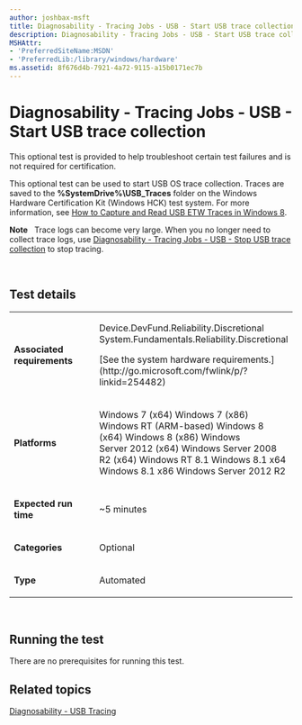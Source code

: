```yaml
---
author: joshbax-msft
title: Diagnosability - Tracing Jobs - USB - Start USB trace collection
description: Diagnosability - Tracing Jobs - USB - Start USB trace collection
MSHAttr:
- 'PreferredSiteName:MSDN'
- 'PreferredLib:/library/windows/hardware'
ms.assetid: 8f676d4b-7921-4a72-9115-a15b0171ec7b
---
```


# Diagnosability - Tracing Jobs - USB - Start USB trace collection


This optional test is provided to help troubleshoot certain test failures and is not required for certification.

This optional test can be used to start USB OS trace collection. Traces are saved to the **%SystemDrive%\\USB\_Traces** folder on the Windows Hardware Certification Kit (Windows HCK) test system. For more information, see [How to Capture and Read USB ETW Traces in Windows 8](http://go.microsoft.com/fwlink/p/?linkid=302308).

**Note**  
Trace logs can become very large. When you no longer need to collect trace logs, use [Diagnosability - Tracing Jobs - USB - Stop USB trace collection](diagnosability---tracing-jobs---usb---stop-usb-trace-collection-544a7404-7584-4951-8c7f-ddf02f846226.md) to stop tracing.

 

## Test details


<table>
<colgroup>
<col width="50%" />
<col width="50%" />
</colgroup>
<tbody>
<tr class="odd">
<td><p><strong>Associated requirements</strong></p></td>
<td><p>Device.DevFund.Reliability.Discretional System.Fundamentals.Reliability.Discretional</p>
<p>[See the system hardware requirements.](http://go.microsoft.com/fwlink/p/?linkid=254482)</p></td>
</tr>
<tr class="even">
<td><p><strong>Platforms</strong></p></td>
<td><p>Windows 7 (x64) Windows 7 (x86) Windows RT (ARM-based) Windows 8 (x64) Windows 8 (x86) Windows Server 2012 (x64) Windows Server 2008 R2 (x64) Windows RT 8.1 Windows 8.1 x64 Windows 8.1 x86 Windows Server 2012 R2</p></td>
</tr>
<tr class="odd">
<td><p><strong>Expected run time</strong></p></td>
<td><p>~5 minutes</p></td>
</tr>
<tr class="even">
<td><p><strong>Categories</strong></p></td>
<td><p>Optional</p></td>
</tr>
<tr class="odd">
<td><p><strong>Type</strong></p></td>
<td><p>Automated</p></td>
</tr>
</tbody>
</table>

 

## Running the test


There are no prerequisites for running this test.

## Related topics


[Diagnosability - USB Tracing](diagnosability---usb-tracing.md)

 

 







